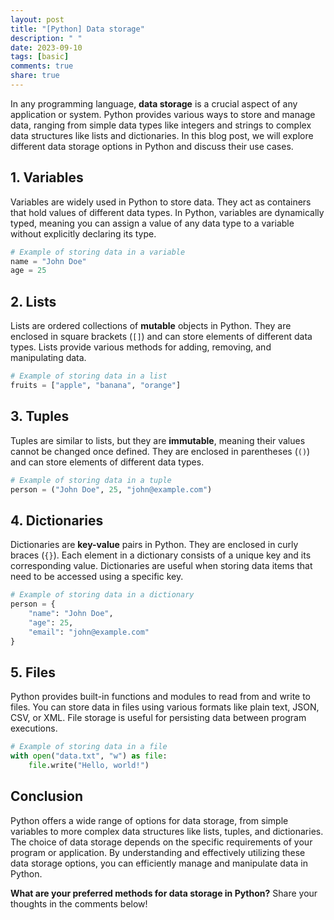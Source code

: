 ```yaml
---
layout: post
title: "[Python] Data storage"
description: " "
date: 2023-09-10
tags: [basic]
comments: true
share: true
---
```


In any programming language, **data storage** is a crucial aspect of any application or system. Python provides various ways to store and manage data, ranging from simple data types like integers and strings to complex data structures like lists and dictionaries. In this blog post, we will explore different data storage options in Python and discuss their use cases.

## 1. Variables

Variables are widely used in Python to store data. They act as containers that hold values of different data types. In Python, variables are dynamically typed, meaning you can assign a value of any data type to a variable without explicitly declaring its type.

```python
# Example of storing data in a variable
name = "John Doe"
age = 25
```

## 2. Lists

Lists are ordered collections of **mutable** objects in Python. They are enclosed in square brackets (`[]`) and can store elements of different data types. Lists provide various methods for adding, removing, and manipulating data.

```python
# Example of storing data in a list
fruits = ["apple", "banana", "orange"]
```

## 3. Tuples

Tuples are similar to lists, but they are **immutable**, meaning their values cannot be changed once defined. They are enclosed in parentheses (`()`) and can store elements of different data types.

```python
# Example of storing data in a tuple
person = ("John Doe", 25, "john@example.com")
```

## 4. Dictionaries

Dictionaries are **key-value** pairs in Python. They are enclosed in curly braces (`{}`). Each element in a dictionary consists of a unique key and its corresponding value. Dictionaries are useful when storing data items that need to be accessed using a specific key.

```python
# Example of storing data in a dictionary
person = {
    "name": "John Doe",
    "age": 25,
    "email": "john@example.com"
}
```

## 5. Files

Python provides built-in functions and modules to read from and write to files. You can store data in files using various formats like plain text, JSON, CSV, or XML. File storage is useful for persisting data between program executions.

```python
# Example of storing data in a file
with open("data.txt", "w") as file:
    file.write("Hello, world!")
```

## Conclusion

Python offers a wide range of options for data storage, from simple variables to more complex data structures like lists, tuples, and dictionaries. The choice of data storage depends on the specific requirements of your program or application. By understanding and effectively utilizing these data storage options, you can efficiently manage and manipulate data in Python.

**What are your preferred methods for data storage in Python?** Share your thoughts in the comments below!